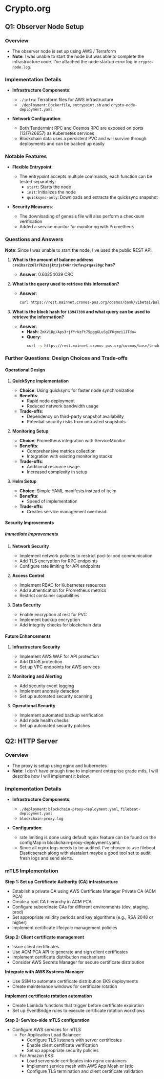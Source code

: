 # Crypto.org

## Q1: Observer Node Setup

### Overview
- The observer node is set up using AWS / Terraform
- **Note**: I was unable to start the node but was able to complete the infrastructure code. I've attached the node startup error log in `crypto-node.log`.

### Implementation Details
- **Infrastructure Components**:
  - `./infra`: Terraform files for AWS infrastructure
  - `./deployment`: `Dockerfile`, `entrypoint.sh` and `crypto-node-deployment.yaml`

- **Network Configuration**:
  - Both Tendermint RPC and Cosmos RPC are exposed on ports (1317/26657) as Kubernetes services
  - Blockchain data uses a persistent PVC and will survive through deployments and can be backed up easily

### Notable Features
- **Flexible Entrypoint**:
  - The entrypoint accepts multiple commands, each function can be tested separately:
    - `start`: Starts the node
    - `init`: Initializes the node
    - `quicksync-only`: Downloads and extracts the quicksync snapshot

- **Security Measures**:
  - The downloading of genesis file will also perform a checksum verification
  - Added a service monitor for monitoring with Prometheus

### Questions and Answers
**Note**: Since I was unable to start the node, I've used the public REST API.

1. **What is the amount of balance address `cro1hsr2z6lr7k2szjktzjst46rr9cfavprqas20gc` has?**
   - **Answer**: 0.60254039 CRO

2. **What is the query used to retrieve this information?**
   - **Answer**:
     ```bash
     curl https://rest.mainnet.cronos-pos.org/cosmos/bank/v1beta1/balances/cro1hsr2z6lr7k2szjktzjst46rr9cfavprqas20gc
     ```

3. **What is the block hash for `13947398` and what query can be used to retrieve the information?**
   - **Answer**:
     - **Hash**: `ZmXViDp/Aps3rjfYrNzFt75pggGLuSgIFKgmzi1JTdo=`
     - **Query**:
       ```bash
       curl -s https://rest.mainnet.cronos-pos.org/cosmos/base/tendermint/v1beta1/blocks/13947398 | jq -r '.block_id.hash'
       ```

### Further Questions: Design Choices and Trade-offs

#### Operational Design
1. **QuickSync Implementation**
   - **Choice**: Using quicksync for faster node synchronization
   - **Benefits**:
     - Rapid node deployment
     - Reduced network bandwidth usage
   - **Trade-offs**:
     - Dependency on third-party snapshot availability
     - Potential security risks from untrusted snapshots

2. **Monitoring Setup**
   - **Choice**: Prometheus integration with ServiceMonitor
   - **Benefits**:
     - Comprehensive metrics collection
     - Integration with existing monitoring stacks
   - **Trade-offs**:
     - Additional resource usage
     - Increased complexity in setup

2. **Helm Setup**
   - **Choice**: Simple YAML manifests instead of helm
   - **Benefits**:
     - Speed of implementation
   - **Trade-offs**:
     - Creates service management overhead

#### Security Improvements

##### Immediate Improvements
1. **Network Security**
   - Implement network policies to restrict pod-to-pod communication
   - Add TLS encryption for RPC endpoints
   - Configure rate limiting for API endpoints

2. **Access Control**
   - Implement RBAC for Kubernetes resources
   - Add authentication for Prometheus metrics
   - Restrict container capabilities

3. **Data Security**
   - Enable encryption at rest for PVC
   - Implement backup encryption
   - Add integrity checks for blockchain data

#### Future Enhancements
1. **Infrastructure Security**
   - Implement AWS WAF for API protection
   - Add DDoS protection
   - Set up VPC endpoints for AWS services

2. **Monitoring and Alerting**
   - Add security event logging
   - Implement anomaly detection
   - Set up automated security scanning

3. **Operational Security**
   - Implement automated backup verification
   - Add node health checks
   - Set up automated security patches


## Q2: HTTP Server

### Overview
- The proxy is setup using nginx and kubernetes
- **Note**: I don't have enough time to implement enterprise grade mtls, I will describe how I will implement it below.

### Implementation Details
- **Infrastructure Components**:
  - `./deployment`: `blockchain-proxy-deployment.yaml`, `filebeat-deployment.yaml`
  - `blockchain-proxy.log`

- **Configuration**:
  - rate limiting is done using default nginx feature can be found on the configMap in blockchain-proxy-deployment.yaml.
  - Since all nginx logs needs to be audited. I've chosen to use filebeat. Elasticserach along with elastalert maybe a good tool set to audit fresh logs and send alerts.

### mTLS Implementation

**Step 1: Set up Certificate Authority (CA) infrastructure**
- Establish a private CA using AWS Certificate Manager Private CA (ACM PCA)
- Create a root CA hierarchy in ACM PCA
- Configure subordinate CAs for different environments (dev, staging, prod)
- Set appropriate validity periods and key algorithms (e.g., RSA 2048 or higher)
- Implement certificate lifecycle management policies

**Step 2: Client certificate management**
- Issue client certificates
- Use ACM PCA API to generate and sign client certificates
- Implement certificate distribution mechanisms
- Consider AWS Secrets Manager for secure certificate distribution

**Integrate with AWS Systems Manager**
- Use SSM to automate certificate distribution EKS deployments
- Create maintenance windows for certificate rotation

**Implement certificate rotation automation**
- Create Lambda functions that trigger before certificate expiration
- Set up EventBridge rules to execute certificate rotation workflows

**Step 3: Service-side mTLS configuration**
- Configure AWS services for mTLS
  - For Application Load Balancer:
    - Configure TLS listeners with server certificates
    - Enable client certificate verification
    - Set up appropriate security policies
  - For Amazon EKS:
    - Load serverside certificates into nginx containers
    - Implement service mesh with AWS App Mesh or Istio
    - Configure TLS termination and client certificate validation

